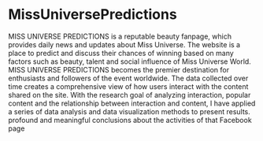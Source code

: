 # MissUniversePredictions
MISS UNIVERSE PREDICTIONS is a reputable beauty fanpage, which provides daily news and updates about Miss Universe. The website is a place to predict and discuss their chances of winning based on many factors such as beauty, talent and social influence of Miss Universe World. MISS UNIVERSE PREDICTIONS becomes the premier destination for enthusiasts and followers of the event worldwide. The data collected over time creates a comprehensive view of how users interact with the content shared on the site. With the research goal of analyzing interaction, popular content and the relationship between interaction and content, I have applied a series of data analysis and data visualization methods to present results. profound and meaningful conclusions about the activities of that Facebook page
